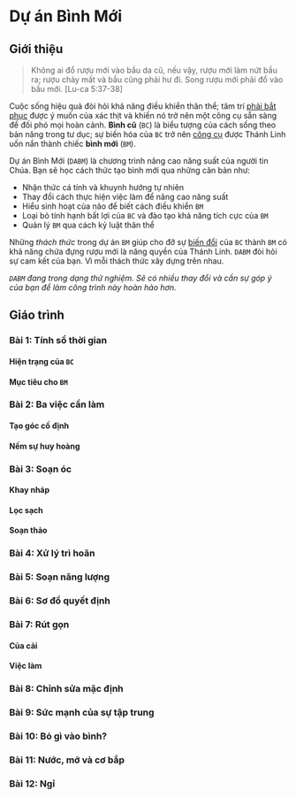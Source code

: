 # Dự án Bình Mới

## Giới thiệu

> Không ai đổ rượu mới vào bầu da cũ, nếu vậy, rượu mới làm nứt bầu ra; rượu chảy mất và bầu cũng phải hư đi. Song rượu mới phải đổ vào bầu mới.
> [Lu-ca 5:37-38]

Cuộc sống hiệu quả đòi hỏi khả năng điều khiển thân thể; tâm trí [phải bắt phục][1 Cô-rinh-tô 9:27] được ý muốn của xác thịt và khiến nó trở nên một công cụ sẵn sàng để đối phó mọi hoàn cảnh. **Bình cũ** (`BC`) là biểu tượng của cách sống theo bản năng trong tư dục; sự biến hóa của `BC` trở nên [công cụ][Rô-ma 6:13] được Thánh Linh uốn nắn thành chiếc **bình mới** (`BM`).

Dự án Bình Mới (`DABM`) là chương trình nâng cao năng suất của người tin Chúa. Bạn sẽ học cách thức tạo bình mới qua những căn bản như:

* Nhận thức cá tính và khuynh hướng tự nhiên
* Thay đổi cách thực hiện việc làm để nâng cao năng suất
* Hiểu sinh hoạt của não để biết cách điều khiển `BM`
* Loại bỏ tính hạnh bất lợi của `BC` và đào tạo khả năng tích cực của `BM`
* Quản lý `BM` qua cách kỷ luật thân thể

Những _thách thức_ trong dự án `BM` giúp cho đỡ sự [biến đổi][Rô-ma 12:1-2] của `BC` thành `BM` có khả năng chứa đựng rượu mới là năng quyền của Thánh Linh. `DABM` đòi hỏi sự cam kết của bạn. Vì mỗi thách thức xây dựng trên nhau.

_`DABM` đang trong dạng thử nghiệm. Sẽ có nhiều thay đổi và cần sự góp ý của bạn để làm công trình này hoàn hảo hơn._

## Giáo trình

### Bài 1: Tính sổ thời gian

#### Hiện trạng của `BC`

#### Mục tiêu cho `BM`

### Bài 2: Ba việc cần làm

#### Tạo góc cố định

#### Nếm sự huy hoàng

### Bài 3: Soạn óc

#### Khay nháp

#### Lọc sạch

#### Soạn thảo

### Bài 4: Xử lý trì hoãn

### Bài 5: Soạn năng lượng

### Bài 6: Sơ đồ quyết định

### Bài 7: Rút gọn

#### Của cải

#### Việc làm

### Bài 8: Chỉnh sửa mặc định

### Bài 9: Sức mạnh của sự tập trung

### Bài 10: Bỏ gì vào bình?

### Bài 11: Nước, mỡ và cơ bắp

### Bài 12: Ngỉ

[1 Cô-rinh-tô 9:27]: https://twosparro.ws/bible/cadman.1co.9.27
[Rô-ma 6:13]: https://twosparro.ws/bible/cadman.ro.6.13
[Luca 5:37-38]: https://twosparro.ws/bible/cadman.lu.5.37-38
[Rô-ma 12:1-2]: https://twosparro.ws/bible/cadman.ro.12.1-2
